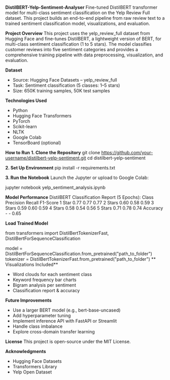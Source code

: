 **DistilBERT-Yelp-Sentiment-Analyser**
Fine-tuned DistilBERT transformer model for multi-class sentiment classification on the Yelp Review Full dataset. This project builds an end-to-end pipeline from raw review text to a trained sentiment classification model, visualizations, and evaluation.

**Project Overview**
This project uses the yelp_review_full dataset from Hugging Face and fine-tunes DistilBERT, a lightweight version of BERT, for multi-class sentiment classification (1 to 5 stars). The model classifies customer reviews into five sentiment categories and provides a comprehensive training pipeline with data preprocessing, visualization, and evaluation.


**Dataset**
* Source: Hugging Face Datasets – yelp_review_full
* Task: Sentiment classification (5 classes: 1–5 stars)
* Size: 650K training samples, 50K test samples

**Technologies Used**
* Python
* Hugging Face Transformers
* PyTorch
* Scikit-learn
* NLTK
* Google Colab
* TensorBoard (optional)

**How to Run**
**1. Clone the Repository**
git clone https://github.com/your-username/distilbert-yelp-sentiment.git
cd distilbert-yelp-sentiment

**2. Set Up Environment**
pip install -r requirements.txt

**3. Run the Notebook**
Launch the Jupyter or upload to Google Colab:

jupyter notebook yelp_sentiment_analysis.ipynb

**Model Performance**
DistilBERT Classification Report (5 Epochs):
Class	Precision	Recall	F1-Score
1 Star	0.77	0.77	0.77
2 Stars	0.60	0.58	0.59
3 Stars	0.59	0.60	0.59
4 Stars	0.58	0.54	0.56
5 Stars	0.71	0.78	0.74
Accuracy	-	-	0.65

**Load Trained Model**

from transformers import DistilBertTokenizerFast, DistilBertForSequenceClassification

model = DistilBertForSequenceClassification.from_pretrained("path_to_folder")
tokenizer = DistilBertTokenizerFast.from_pretrained("path_to_folder")
**
Visualizations Included**
* Word clouds for each sentiment class
* Keyword frequency bar charts
* Bigram analysis per sentiment
* Classification report & accuracy

**Future Improvements**
* Use a larger BERT model (e.g., bert-base-uncased)
* Add hyperparameter tuning
* Implement inference API with FastAPI or Streamlit
* Handle class imbalance
* Explore cross-domain transfer learning

**License**
This project is open-source under the MIT License.

**Acknowledgments**
* Hugging Face Datasets
* Transformers Library
* Yelp Open Dataset
